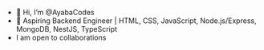 - 👋 Hi, I’m @AyabaCodes
- 🌱 Aspiring Backend Engineer | HTML, CSS, JavaScript, Node.js/Express, MongoDB, NestJS, TypeScript
- I am open to collaborations



<!---
AyabaCodes/AyabaCodes is a ✨ special ✨ repository because its `README.md` (this file) appears on your GitHub profile.
You can click the Preview link to take a look at your changes.
--->
